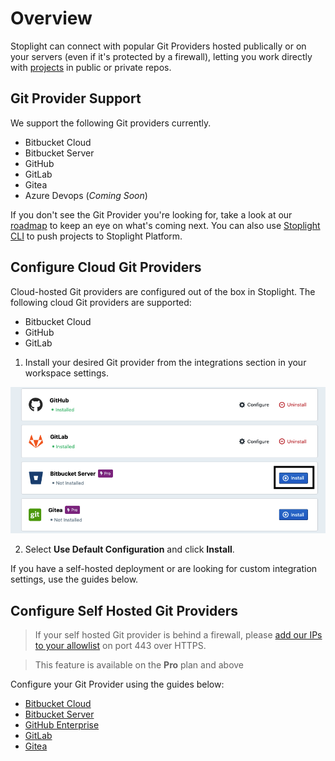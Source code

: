 # Overview

Stoplight can connect with popular Git Providers hosted publically or on your servers (even if it's protected by a firewall), letting you work directly with [projects](../b.adding-projects.md) in public or private repos. 

## Git Provider Support

We support the following Git providers currently.

- Bitbucket Cloud
- Bitbucket Server
- GitHub
- GitLab
- Gitea
- Azure Devops (*Coming Soon*)

If you don't see the Git Provider you're looking for, take a look at our [roadmap](https://roadmap.stoplight.io/) to keep an eye on what's coming next. You can also use [Stoplight CLI](../g.working-with-local-projects.md) to push projects to Stoplight Platform.

## Configure Cloud Git Providers

Cloud-hosted Git providers are configured out of the box in Stoplight. The following cloud Git providers are supported:

- Bitbucket Cloud
- GitHub
- GitLab

1. Install your desired Git provider from the integrations section in your workspace settings. 

![Install integrations from Workspace Settings > Integrations](../../assets/images/git-integrations.png)

2. Select **Use Default Configuration** and click **Install**. 

If you have a self-hosted deployment or are looking for custom integration settings, use the guides below.

## Configure Self Hosted Git Providers

> If your self hosted Git provider is behind a firewall, please [add our IPs to your allowlist](../e.whitelisting-ips.md) on port 443 over HTTPS. 

> This feature is available on the **Pro** plan and above

Configure your Git Provider using the guides below:

- [Bitbucket Cloud](b.bitbucket-cloud.md)
- [Bitbucket Server](c.bitbucket-server.md)
- [GitHub Enterprise](d.github-enterprise.md)
- [GitLab](e.gitlab.md)
- [Gitea](f.gitea.md)